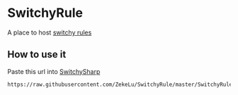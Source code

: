 SwitchyRule
===========

A place to host [switchy rules](http://code.google.com/p/switchy/wiki/RuleList)

How to use it
--------------

Paste this url into [SwitchySharp](http://code.google.com/p/switchy/)

```
https://raw.githubusercontent.com/ZekeLu/SwitchyRule/master/SwitchyRules.ssrl
```
